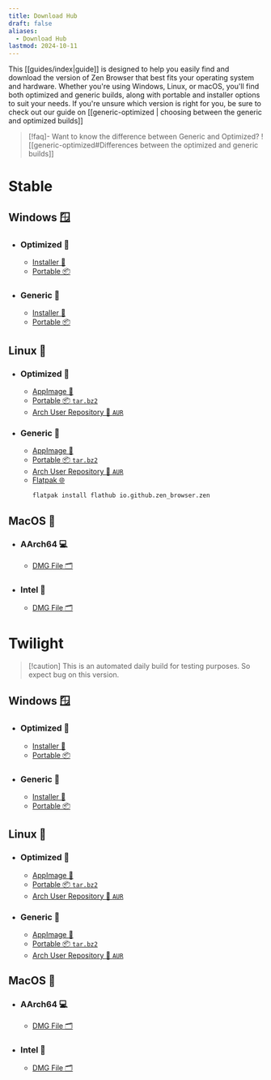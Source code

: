 ```yaml
---
title: Download Hub
draft: false
aliases:
  - Download Hub
lastmod: 2024-10-11
---
```


This [[guides/index|guide]] is designed to help you easily find and download the version of Zen Browser that best fits your operating system and hardware. Whether you're using Windows, Linux, or macOS, you'll find both optimized and generic builds, along with portable and installer options to suit your needs. If you're unsure which version is right for you, be sure to check out our guide on [[generic-optimized | choosing between the generic and optimized builds]]

> [!faq]- Want to know the difference between Generic and Optimized?
> ![[generic-optimized#Differences between the optimized and generic builds]]

# Stable

## Windows 🪟

- ### Optimized 🚀
    
	- [Installer 🚀](https://github.com/zen-browser/desktop/releases/latest/download/zen.installer.exe)
	- [Portable 📦](https://github.com/zen-browser/desktop/releases/latest/download/zen.win-specific.zip)

- ### Generic 👴
    
	- [Installer 🚀](https://github.com/zen-browser/desktop/releases/latest/download/zen.installer-generic.exe)
	- [Portable 📦](https://github.com/zen-browser/desktop/releases/latest/download/zen.win-generic.zip)

## Linux 🐧

- ### Optimized 🚀
    
	- [AppImage 🚀](https://github.com/zen-browser/desktop/releases/latest/download/zen-specific.AppImage)
	- [Portable 📦 `tar.bz2`](https://github.com/zen-browser/desktop/releases/latest/download/zen.linux-specific.tar.bz2)
	- [Arch User Repository 📂 `AUR`](https://aur.archlinux.org/packages/zen-browser-avx2-bin)
	  
- ### Generic 👴
    
	- [AppImage 🚀](https://github.com/zen-browser/desktop/releases/latest/download/zen-generic.AppImage)
	- [Portable 📦 `tar.bz2`](https://github.com/zen-browser/desktop/releases/latest/download/zen.linux-generic.tar.bz2)
	- [Arch User Repository 📂 `AUR`](https://aur.archlinux.org/packages/zen-browser-bin) 
	- [Flatpak 🌐](https://flathub.org/apps/io.github.zen_browser.zen)  
	  ```bash
	  flatpak install flathub io.github.zen_browser.zen
	  ```


## MacOS 🍎

- ### AArch64 💻
	    
	- [DMG File 🗂️](https://github.com/zen-browser/desktop/releases/latest/download/zen.macos-aarch64.dmg)
    
- ### Intel 💽

	- [DMG File 🗂️](https://github.com/zen-browser/desktop/releases/latest/download/zen.macos-x64.dmg)

# Twilight

>[!caution] This is an automated daily build for testing purposes. So expect bug on this version.

## Windows 🪟

- ### Optimized 🚀
    
	- [Installer 🚀](https://github.com/zen-browser/desktop/releases/download/twilight/zen.installer.exe)
	- [Portable 📦](https://github.com/zen-browser/desktop/releases/download/twilight/zen.win-specific.zip)

- ### Generic 👴
    
	- [Installer 🚀](https://github.com/zen-browser/desktop/releases/download/twilight/zen.installer-generic.exe)
	- [Portable 📦](https://github.com/zen-browser/desktop/releases/download/twilight/zen.win-generic.zip)

## Linux 🐧

- ### Optimized 🚀
    
	- [AppImage 🚀](https://github.com/zen-browser/desktop/releases/download/twilight/zen-specific.AppImage)
	- [Portable 📦 `tar.bz2`](https://github.com/zen-browser/desktop/releases/download/twilight/zen.linux-specific.tar.bz2)
	- [Arch User Repository 📂 `AUR`](https://aur.archlinux.org/packages/zen-twilight-avx2-bin)
	  
- ### Generic 👴
    
	- [AppImage 🚀](https://github.com/zen-browser/desktop/releases/download/twilight/zen-generic.AppImage)
	- [Portable 📦 `tar.bz2`](https://github.com/zen-browser/desktop/releases/download/twilight/zen.linux-generic.tar.bz2)
	- [Arch User Repository 📂 `AUR`](https://aur.archlinux.org/packages/zen-twilight-bin) 


## MacOS 🍎

- ### AArch64 💻
	    
	- [DMG File 🗂️](https://github.com/zen-browser/desktop/releases/download/twilight/zen.macos-aarch64.dmg)
    
- ### Intel 💽

	- [DMG File 🗂️](https://github.com/zen-browser/desktop/releases/download/twilight/zen.macos-x64.dmg)